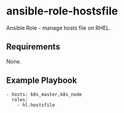 ansible-role-hostsfile
====================

Ansible Role - manage hosts file on RHEL.

## Requirements

None.

## Example Playbook

    - hosts: k8s_master,k8s_node
      roles:
        - hl.hostsfile
